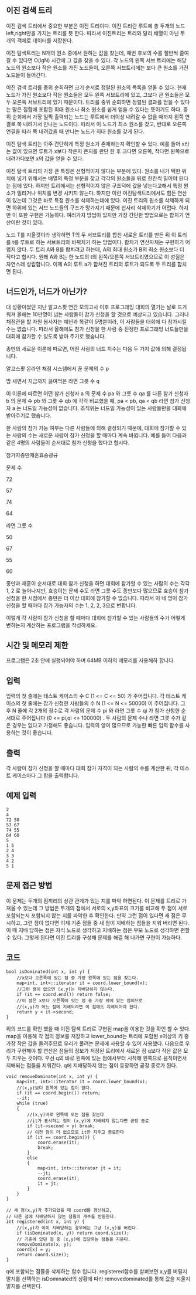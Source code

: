 ## 이진 검색 트리

이진 검색 트리에서 중요한 부분은 이진 트리이다.
이진 트리란 루트에 총 두개의 노드 left,right만을 가지는 트리를 뜻 한다.
따라서 이진트리는 트리와 달리 배열이 아닌 두 개의 객체로 데이터를 저장한다.

이진 탐색트리는 N개의 원소 중에서 원하는 값을 찾는데, 매번 후보의 수를 절반씩 줄여갈 수 있다면 O(lgN) 시간에 그 값을 찾을 수 있다.
각 노드의 왼쪽 서브 트리에는 해당 노드의 원소보다 작은 원소를 가진 노드들이, 오른쪽 서브트리에는 보다 큰 원소를 가진 노드들이 들어간다.

이진 검색 트리를 중위 순회하면 크기 순서로 정렬된 원소의 목록을 얻울 수 있다. 현재 노드가 가진 원소보다 작은 원소들은 모두 왼쪽 서브트리에 있고, 그보다 큰 원소들은 모두 오른쪽 서브트리에 있기 때문이다.
트리를 중위 순회하면 정렬된 결과를 얻을 수 있다는 말은 집합에 포함된 최대 원소나 최소 원소를 쉽게 얻을 수 있다는 뜻이기도 하다. 중위 순회에서 가장 일찍 출력되는 노드는 루트에서 더이상 내려갈 수 없을 때까지 왼쪽 연결로 쭉 내려가서 만나는 노드이다. 따라서 이 노드가 최소 원소를 갖고, 반대로 오른쪽 연결을 따라 쭉 내려갔을 때 만나는 노드가 최대 원소를 갖게 된다.

이진 탐색 트리는 아주 간단하게 특정 원소가 존재하는지 확인할 수 있다. 예를 들어 x라는 값이 있으면 루트가 x보다 작은지 큰지를 판단 한 후 크다면 오른쪽, 작다면 왼쪽으로 내려가다보면 x의 값을 얻을 수 있다.

이진 탐색 트리의 가장 큰 특징은 선형적이지 않다는 부분에 있다. 원소를 내가 택한 위치에 넣기 위해서는 배열의 특정 부분을 찾고 각각의 원소들을 뒤로 한칸씩 밀어야 된다는 점에 있다. 하지만 트리에서는 선형적이지 않은 구조덕에 값을 넣는다고해서 특정 원소가 밀리거나 위치를 변경 시키지 않는다.
하지만 이런 이진탐색트리에서도 힘든 연산이 있는데 그것은 바로 특정 원소를 삭제하는데에 있다. 이진 트리의 원소를 삭제하게 되면 하위에 있는 서브 노드들의 구조가 망가지기 때문에 쉽사리 삭제하기가 어렵다. 하지만 이 또한 구현은 가능하다. 여러가지 방법이 있지만 가장 간단한 방법으로는 합치기 연산이란 것이 있다.

노드 T를 지울것이라 생각하면 T의 두 서브트리를 합친 새로운 트리를 만든 뒤 이 트리를 t를 루트로 하는 서브트리와 바꿔치기 하는 방법이다.
합치기 연산자체는 구현하기 어렵지 않다. 두 트리 A와 B를 합치려고 하는데, A의 최대 원소가 B의 최소 원소보다 더 작다고 합시다. 원래 A와 B는 한 노드의 t의 왼쪽/오른쪽 서브트리였으므로 이 성질은 자연스레 성립합니다. 이제 A의 루트 a가 합쳐진 트리의 루트가 되도록 두 트리를 합치면 된다.

## 너드인가, 너드가 아닌가? 

대 성황이었던 지난 알고스팟 연간 모의고사 이후 프로그래밍 대회의 열기는 날로 뜨거워져 올해는 10만명이 넘는 사람들이 참가 신청을 할 것으로 예상되고 있습니다. 그러나 채점관을 할 자원 봉사자는 예년과 똑같이 5명뿐이라, 이 사람들을 대회에 다 참가시킬 수는 없습니다. 따라서 올해에도 참가 신청을 한 사람 중 진정한 프로그래밍 너드들만을 대회에 참가할 수 있도록 받아 주기로 했습니다.

종만의 새로운 이론에 따르면, 어떤 사람의 너드 지수는 다음 두 가지 값에 의해 결정됩니다.

알고스팟 온라인 채점 시스템에서 푼 문제의 수 p

밤 새면서 지금까지 끓여먹은 라면 그릇 수 q

이 이론에 따르면 어떤 참가 신청자 a 의 문제 수 pa 와 그릇 수 qa 를 다른 참가 신청자 b 의 문제 수 pb 와 그릇 수 qb 에 각각 비교했을 때, pa < pb, qa < qb 라면 참가 신청자 a 는 너드일 가능성이 없습니다. 조직위는 너드일 가능성이 있는 사람들만을 대회에 받아주기로 했습니다.

한 사람의 참가 가능 여부는 다른 사람들에 의해 결정되기 때문에, 대회에 참가할 수 있는 사람의 수는 새로운 사람이 참가 신청을 할 때마다 계속 바뀝니다. 예를 들어 다음과 같은 4명의 사람들이 순서대로 참가 신청을 했다고 합시다.

참가자종만재훈효승광규

문제 수

72

57

74

64

라면 그릇 수

50

67

55

60

종만과 재훈이 순서대로 대회 참가 신청을 하면 대회에 참가할 수 있는 사람의 수는 각각 1, 2 로 늘어나지만, 효승이는 문제 수도 라면 그릇 수도 종만보다 많으므로 효승이 참가 신청을 한 시점에서 종만은 더 이상 대회에 참가할 수 없습니다. 따라서 이 네 명이 참가 신청을 할 때마다 참가 가능자의 수는 1, 2, 2, 3으로 변합니다.

이렇게 각 사람이 참가 신청을 할 때마다 대회에 참가할 수 있는 사람들의 수가 어떻게 변하는지 계산하는 프로그램을 작성하세요.

## 시간 및 메모리 제한

프로그램은 2초 안에 실행되어야 하며 64MB 이하의 메모리를 사용해하 합니다.

## 입력

입력의 첫 줄에는 테스트 케이스의 수 C (1 <= C <= 50) 가 주어집니다. 각 테스트 케이스의 첫 줄에는 참가 신청한 사람들의 수 N (1 <= N <= 50000) 이 주어집니다. 그 후 N 줄에 각 2개의 정수로 각 사람의 문제 수 pi 와 라면 그릇 수 qi 가 참가 신청한 순서대로 주어집니다 (0 <= pi,qi <= 100000) . 두 사람의 문제 수나 라면 그릇 수가 같은 경우는 없다고 가정해도 좋습니다.
입력의 양이 많으므로 가능한 빠른 입력 함수를 사용하는 것이 좋습니다.

## 출력

각 사람이 참가 신청을 할 때마다 대회 참가 자격이 되는 사람의 수를 계산한 뒤, 각 테스트 케이스마다 그 합을 출력합니다.

## 예제 입력

	2
	4
	72 50
	57 67
	74 55
	64 60
	5
	1 5
	2 4
	3 3
	4 2
	5 1

## 문제 접근 방법

이 문제는 두개의 점끼리의 상관 관계가 있는 지를 파악 하면된다. 이 문제를 트리로 가져올 수 있는데 그 방법은 두개의 점에서 서로의 x,y좌표의 크기를 비교해 두 점이 서로 포함되는지 포함되지 않는 지를 파악한 후 확인한다.
만약 그런 점이 있다면 새 점은 무시하고, 그런 점이 없다면 이제 기존 점들 중 새 점이 지배하는 점들을 지워 버리면 된다.
이 때 지배 당하는 점은 자식 노드로 생각하고 지배하는 점은 부모 노드로 생각하면 편할 수 있다. 그렇게 된다면 이진 트리를 구성해 문제를 해결 해 나가면 구현이 가능하다.


## 코드

```
bool isDominated(int x, int y) {
	//x보다 오른족에 있는 점 중 가장 왼쪽에 있는 점을 찾는다.
	map<int, int>::iterator it = coord.lower_bound(x);
	//그런 점이 없으면 (x,y)는 지배당하지 않는다.
	if (it == coord.end()) return false;
	//이 점은 x보다 오른쪽에 잇는 점 중 가장 위에 있는 점이므로
	//(x,y)가 어느 점에 지배되려면 이 점에도 지배되어야 한다.
	return y < it->second;
}
```
위의 코드를 확인 했을 때  이진 탐색 트리로 구현된 map을 이용한 것을 확인 할 수 있다. map을 이용해  각 점의 정보를 저장하고 lower_bound는 트리에 포함된 x이상의 키 중 가장 작은 값을 돌려주므로 우리가 풀려는 문제에 사용할 수 있어 사용했다.
다음으로 우리가 구현해야 할 연산은 점들의 정보가 저장된 트리에서 새로운 점 q보다 작은 값은 모두 지우는 것이다.
우선 q의 바로 왼쪽에 있는 점에서부터 시작해 왼쪽으로 움직이면서 지배되는 점들을 지워간다. q에 지배당하지 않는 점이 등장하면 곧장 종료가 된다.

```
void removeDominate(int x, int y) {
	map<int, int>::iterator it = coord.lower_bound(x);
	//(x,y)보다 왼쪽에 있는 점이 없다.
	if (it == coord.begin()) return;
	--it;
	while (true)
	{
		//(x,y)바로 왼쪽에 오는 점을 찾는다
		//it가 표시하는 점이 (x,y)에 지배되지 않는다면 곧장 종료
		if (it->second > y) break;
		// 이전 점이 더 없으므로 it만 지우고 종료한다
		if (it == coord.begin()) {
			coord.erase(it);
			break;
		}
		else
		{
			map<int, int>::iterator jt = it;
			--jt;
			coord.erase(it);
			it = jt;
		}
	}
}

// 새 점(x,y)가 추가되었을 때 coord를 갱신하고,
// 다른 점에 지배당하지 않는 점들의 개수를 반환한다.
int registered(int x, int y) {
	//(x,y)가 이미 지배당하는 경우에는 그냥 (x,y)를 버린다.
	if (isDominated(x, y)) return coord.size();
	// 기존에 있던 점 중 (x,y)에 집당하는 점들을 지운다.
	removeDominate(x, y);
	coord[x] = y;
	return coord.size();
}
```

q에 포함되는 점들을 삭제하는 함수 입니다.
registered함수를 살펴보면 x,y를 버릴지 말지를 선택하는 isDominated의 상황에 따라 removedominated를 통해 값을 지울지 말지를 선택한다.

